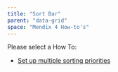 ```yaml
---
title: "Sort Bar"
parent: "data-grid"
space: "Mendix 4 How-to's"
---
```

Please select a How To:

*   [Set up multiple sorting priorities](set-up-multiple-sorting-priorities)

